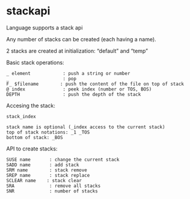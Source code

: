 # stackapi

Language supports a stack api

Any number of stacks can be created (each having a name).

2 stacks are created at initialization: “default” and “temp”

Basic stack operations:

    _ element            : push a string or number
    _                    : pop
    F_ $filename        : push the content of the file on top of stack
    @ index              : peek index (number or TOS, BOS)
    DEPTH                : push the depth of the stack

Accesing the stack:

    stack_index
    
    stack name is optional (_index access to the current stack)
    top of stack notations: _1 _TOS
    bottom of stack: _BOS

API to create stacks:

    SUSE name       : change the current stack
    SADD name       : add stack
    SRM name        : stack remove
    SREP name       : stack replace
    SCLEAR name    : stack clear
    SRA             : remove all stacks
    SNR             : number of stacks
